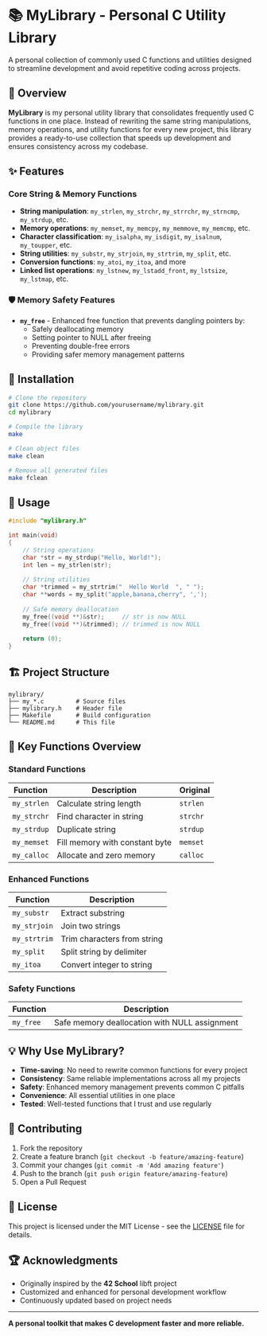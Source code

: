 # 📚 MyLibrary - Personal C Utility Library

A personal collection of commonly used C functions and utilities designed to streamline development and avoid repetitive coding across projects.

## 🎯 Overview

**MyLibrary** is my personal utility library that consolidates frequently used C functions in one place. Instead of rewriting the same string manipulations, memory operations, and utility functions for every new project, this library provides a ready-to-use collection that speeds up development and ensures consistency across my codebase.

## ✨ Features

### Core String & Memory Functions
- **String manipulation**: `my_strlen`, `my_strchr`, `my_strrchr`, `my_strncmp`, `my_strdup`, etc.
- **Memory operations**: `my_memset`, `my_memcpy`, `my_memmove`, `my_memcmp`, etc.
- **Character classification**: `my_isalpha`, `my_isdigit`, `my_isalnum`, `my_toupper`, etc.
- **String utilities**: `my_substr`, `my_strjoin`, `my_strtrim`, `my_split`, etc.
- **Conversion functions**: `my_atoi`, `my_itoa`, and more
- **Linked list operations**: `my_lstnew`, `my_lstadd_front`, `my_lstsize`, `my_lstmap`, etc.

### 🛡️ Memory Safety Features
- **`my_free`** - Enhanced free function that prevents dangling pointers by:
  - Safely deallocating memory
  - Setting pointer to NULL after freeing
  - Preventing double-free errors
  - Providing safer memory management patterns

## 🚀 Installation

```bash
# Clone the repository
git clone https://github.com/yourusername/mylibrary.git
cd mylibrary

# Compile the library
make

# Clean object files
make clean

# Remove all generated files
make fclean
```

## 📖 Usage

```c
#include "mylibrary.h"

int main(void)
{
    // String operations
    char *str = my_strdup("Hello, World!");
    int len = my_strlen(str);
    
    // String utilities
    char *trimmed = my_strtrim("  Hello World  ", " ");
    char **words = my_split("apple,banana,cherry", ',');
    
    // Safe memory deallocation
    my_free((void **)&str);     // str is now NULL
    my_free((void **)&trimmed); // trimmed is now NULL
    
    return (0);
}
```

## 🏗️ Project Structure

```
mylibrary/
├── my_*.c         # Source files
├── mylibrary.h    # Header file
├── Makefile       # Build configuration
└── README.md      # This file
```

## 🧪 Key Functions Overview

### Standard Functions
| Function | Description | Original |
|----------|-------------|----------|
| `my_strlen` | Calculate string length | `strlen` |
| `my_strchr` | Find character in string | `strchr` |
| `my_strdup` | Duplicate string | `strdup` |
| `my_memset` | Fill memory with constant byte | `memset` |
| `my_calloc` | Allocate and zero memory | `calloc` |

### Enhanced Functions
| Function | Description |
|----------|-------------|
| `my_substr` | Extract substring |
| `my_strjoin` | Join two strings |
| `my_strtrim` | Trim characters from string |
| `my_split` | Split string by delimiter |
| `my_itoa` | Convert integer to string |

### Safety Functions
| Function | Description |
|----------|-------------|
| `my_free` | Safe memory deallocation with NULL assignment |

## 💡 Why Use MyLibrary?

- **Time-saving**: No need to rewrite common functions for every project
- **Consistency**: Same reliable implementations across all my projects
- **Safety**: Enhanced memory management prevents common C pitfalls
- **Convenience**: All essential utilities in one place
- **Tested**: Well-tested functions that I trust and use regularly

## 🤝 Contributing

1. Fork the repository
2. Create a feature branch (`git checkout -b feature/amazing-feature`)
3. Commit your changes (`git commit -m 'Add amazing feature'`)
4. Push to the branch (`git push origin feature/amazing-feature`)
5. Open a Pull Request

## 📝 License

This project is licensed under the MIT License - see the [LICENSE](LICENSE) file for details.

## 🏆 Acknowledgments

- Originally inspired by the **42 School** libft project
- Customized and enhanced for personal development workflow
- Continuously updated based on project needs

---

**A personal toolkit that makes C development faster and more reliable.**